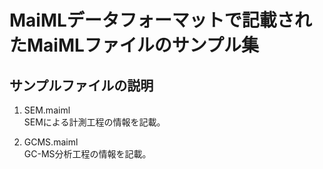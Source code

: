 # MaiMLデータフォーマットで記載されたMaiMLファイルのサンプル集

## サンプルファイルの説明
1. SEM.maiml </br>
  SEMによる計測工程の情報を記載。

2. GCMS.maiml </br>
  GC-MS分析工程の情報を記載。

